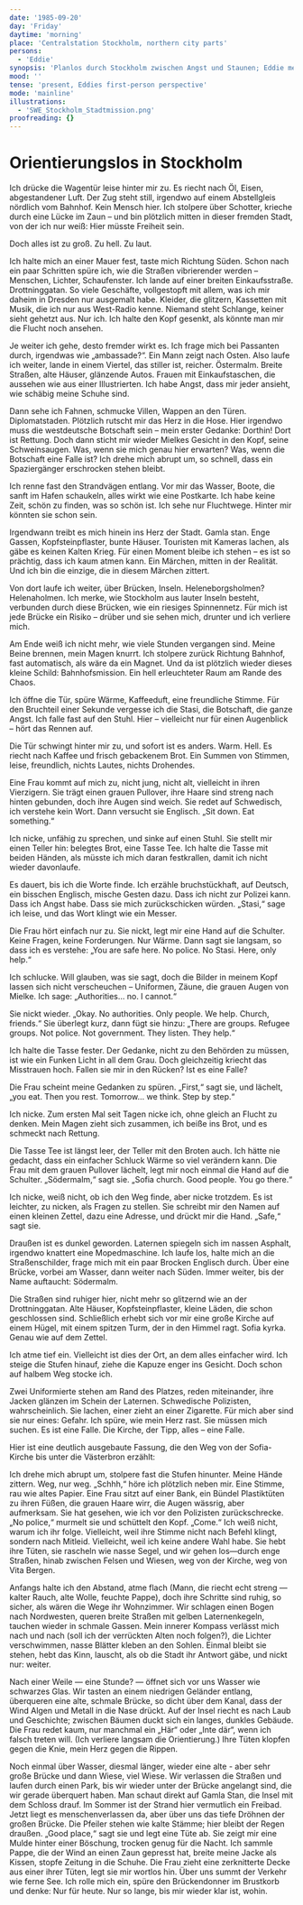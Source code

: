 ```yaml
---
date: '1985-09-20'
day: 'Friday'
daytime: 'morning'
place: 'Centralstation Stockholm, northern city parts'
persons:
  - 'Eddie'
synopsis: 'Planlos durch Stockholm zwischen Angst und Staunen; Eddie meidet die Botschaften, irrt durch die Stadt und findet in der Bahnhofsmission Wärme und erste Hilfe – ein vorsichtiger Anker in der Fremde.'
mood: ''
tense: 'present, Eddies first-person perspective'
mode: 'mainline'
illustrations:
  - 'SWE_Stockholm_Stadtmission.png'
proofreading: {}
---
```


# Orientierungslos in Stockholm

Ich drücke die Wagentür leise hinter mir zu. Es riecht nach Öl, Eisen,
abgestandener Luft. Der Zug steht still, irgendwo auf einem Abstellgleis
nördlich vom Bahnhof. Kein Mensch hier. Ich stolpere über Schotter, krieche
durch eine Lücke im Zaun – und bin plötzlich mitten in dieser fremden Stadt, von
der ich nur weiß: Hier müsste Freiheit sein.

Doch alles ist zu groß. Zu hell. Zu laut.

Ich halte mich an einer Mauer fest, taste mich Richtung Süden. Schon nach ein
paar Schritten spüre ich, wie die Straßen vibrierender werden – Menschen,
Lichter, Schaufenster. Ich lande auf einer breiten Einkaufsstraße.
Drottninggatan. So viele Geschäfte, vollgestopft mit allem, was ich mir daheim
in Dresden nur ausgemalt habe. Kleider, die glitzern, Kassetten mit Musik, die
ich nur aus West-Radio kenne. Niemand steht Schlange, keiner sieht gehetzt aus.
Nur ich. Ich halte den Kopf gesenkt, als könnte man mir die Flucht noch ansehen.

Je weiter ich gehe, desto fremder wirkt es. Ich frage mich bei Passanten durch,
irgendwas wie „ambassade?“. Ein Mann zeigt nach Osten. Also laufe ich weiter,
lande in einem Viertel, das stiller ist, reicher. Östermalm. Breite Straßen,
alte Häuser, glänzende Autos. Frauen mit Einkaufstaschen, die aussehen wie aus
einer Illustrierten. Ich habe Angst, dass mir jeder ansieht, wie schäbig meine
Schuhe sind.

Dann sehe ich Fahnen, schmucke Villen, Wappen an den Türen. Diplomatstaden.
Plötzlich rutscht mir das Herz in die Hose. Hier irgendwo muss die westdeutsche
Botschaft sein – mein erster Gedanke: Dorthin! Dort ist Rettung. Doch dann
sticht mir wieder Mielkes Gesicht in den Kopf, seine Schweinsaugen. Was, wenn
sie mich genau hier erwarten? Was, wenn die Botschaft eine Falle ist? Ich drehe
mich abrupt um, so schnell, dass ein Spaziergänger erschrocken stehen bleibt.

Ich renne fast den Strandvägen entlang. Vor mir das Wasser, Boote, die sanft im
Hafen schaukeln, alles wirkt wie eine Postkarte. Ich habe keine Zeit, schön zu
finden, was so schön ist. Ich sehe nur Fluchtwege. Hinter mir könnten sie schon
sein.

Irgendwann treibt es mich hinein ins Herz der Stadt. Gamla stan. Enge Gassen,
Kopfsteinpflaster, bunte Häuser. Touristen mit Kameras lachen, als gäbe es
keinen Kalten Krieg. Für einen Moment bleibe ich stehen – es ist so prächtig,
dass ich kaum atmen kann. Ein Märchen, mitten in der Realität. Und ich bin die
einzige, die in diesem Märchen zittert.

Von dort laufe ich weiter, über Brücken, Inseln. Heleneborgsholmen?
Helenaholmen. Ich merke, wie Stockholm aus lauter Inseln besteht, verbunden
durch diese Brücken, wie ein riesiges Spinnennetz. Für mich ist jede Brücke ein
Risiko – drüber und sie sehen mich, drunter und ich verliere mich.

Am Ende weiß ich nicht mehr, wie viele Stunden vergangen sind. Meine Beine
brennen, mein Magen knurrt. Ich stolpere zurück Richtung Bahnhof, fast
automatisch, als wäre da ein Magnet. Und da ist plötzlich wieder dieses kleine
Schild: Bahnhofsmission. Ein hell erleuchteter Raum am Rande des Chaos.

Ich öffne die Tür, spüre Wärme, Kaffeeduft, eine freundliche Stimme. Für den
Bruchteil einer Sekunde vergesse ich die Stasi, die Botschaft, die ganze Angst.
Ich falle fast auf den Stuhl. Hier – vielleicht nur für einen Augenblick – hört
das Rennen auf.

Die Tür schwingt hinter mir zu, und sofort ist es anders. Warm. Hell. Es riecht
nach Kaffee und frisch gebackenem Brot. Ein Summen von Stimmen, leise,
freundlich, nichts Lautes, nichts Drohendes.

Eine Frau kommt auf mich zu, nicht jung, nicht alt, vielleicht in ihren
Vierzigern. Sie trägt einen grauen Pullover, ihre Haare sind streng nach hinten
gebunden, doch ihre Augen sind weich. Sie redet auf Schwedisch, ich verstehe
kein Wort. Dann versucht sie Englisch. „Sit down. Eat something.“

Ich nicke, unfähig zu sprechen, und sinke auf einen Stuhl. Sie stellt mir einen
Teller hin: belegtes Brot, eine Tasse Tee. Ich halte die Tasse mit beiden
Händen, als müsste ich mich daran festkrallen, damit ich nicht wieder
davonlaufe.

Es dauert, bis ich die Worte finde. Ich erzähle bruchstückhaft, auf Deutsch, ein
bisschen Englisch, mische Gesten dazu. Dass ich nicht zur Polizei kann. Dass ich
Angst habe. Dass sie mich zurückschicken würden. „Stasi,“ sage ich leise, und
das Wort klingt wie ein Messer.

Die Frau hört einfach nur zu. Sie nickt, legt mir eine Hand auf die Schulter.
Keine Fragen, keine Forderungen. Nur Wärme. Dann sagt sie langsam, so dass ich
es verstehe: „You are safe here. No police. No Stasi. Here, only help.“

Ich schlucke. Will glauben, was sie sagt, doch die Bilder in meinem Kopf lassen
sich nicht verscheuchen – Uniformen, Zäune, die grauen Augen von Mielke. Ich
sage: „Authorities… no. I cannot.“

Sie nickt wieder. „Okay. No authorities. Only people. We help. Church, friends.“
Sie überlegt kurz, dann fügt sie hinzu: „There are groups. Refugee groups. Not
police. Not government. They listen. They help.“

Ich halte die Tasse fester. Der Gedanke, nicht zu den Behörden zu müssen, ist
wie ein Funken Licht in all dem Grau. Doch gleichzeitig kriecht das Misstrauen
hoch. Fallen sie mir in den Rücken? Ist es eine Falle?

Die Frau scheint meine Gedanken zu spüren. „First,“ sagt sie, und lächelt, „you
eat. Then you rest. Tomorrow… we think. Step by step.“

Ich nicke. Zum ersten Mal seit Tagen nicke ich, ohne gleich an Flucht zu denken.
Mein Magen zieht sich zusammen, ich beiße ins Brot, und es schmeckt nach
Rettung.

Die Tasse Tee ist längst leer, der Teller mit den Broten auch. Ich hätte nie
gedacht, dass ein einfacher Schluck Wärme so viel verändern kann. Die Frau mit
dem grauen Pullover lächelt, legt mir noch einmal die Hand auf die Schulter.
„Södermalm,“ sagt sie. „Sofia church. Good people. You go there.“

Ich nicke, weiß nicht, ob ich den Weg finde, aber nicke trotzdem. Es ist
leichter, zu nicken, als Fragen zu stellen. Sie schreibt mir den Namen auf einen
kleinen Zettel, dazu eine Adresse, und drückt mir die Hand. „Safe,“ sagt sie.

Draußen ist es dunkel geworden. Laternen spiegeln sich im nassen Asphalt,
irgendwo knattert eine Mopedmaschine. Ich laufe los, halte mich an die
Straßenschilder, frage mich mit ein paar Brocken Englisch durch. Über eine
Brücke, vorbei am Wasser, dann weiter nach Süden. Immer weiter, bis der Name
auftaucht: Södermalm.

Die Straßen sind ruhiger hier, nicht mehr so glitzernd wie an der
Drottninggatan. Alte Häuser, Kopfsteinpflaster, kleine Läden, die schon
geschlossen sind. Schließlich erhebt sich vor mir eine große Kirche auf einem
Hügel, mit einem spitzen Turm, der in den Himmel ragt. Sofia kyrka. Genau wie
auf dem Zettel.

Ich atme tief ein. Vielleicht ist dies der Ort, an dem alles einfacher wird. Ich
steige die Stufen hinauf, ziehe die Kapuze enger ins Gesicht. Doch schon auf
halbem Weg stocke ich.

Zwei Uniformierte stehen am Rand des Platzes, reden miteinander, ihre Jacken
glänzen im Schein der Laternen. Schwedische Polizisten, wahrscheinlich. Sie
lachen, einer zieht an einer Zigarette. Für mich aber sind sie nur eines:
Gefahr. Ich spüre, wie mein Herz rast. Sie müssen mich suchen. Es ist eine
Falle. Die Kirche, der Tipp, alles – eine Falle.

Hier ist eine deutlich ausgebaute Fassung, die den Weg von der Sofia-Kirche bis
unter die Västerbron erzählt:

Ich drehe mich abrupt um, stolpere fast die Stufen hinunter. Meine Hände
zittern. Weg, nur weg. „Schhh,“ höre ich plötzlich neben mir. Eine Stimme, rau
wie altes Papier. Eine Frau sitzt auf einer Bank, ein Bündel Plastiktüten zu
ihren Füßen, die grauen Haare wirr, die Augen wässrig, aber aufmerksam. Sie hat
gesehen, wie ich vor den Polizisten zurückschrecke. „No police,“ murmelt sie und
schüttelt den Kopf. „Come.“ Ich weiß nicht, warum ich ihr folge. Vielleicht,
weil ihre Stimme nicht nach Befehl klingt, sondern nach Mitleid. Vielleicht,
weil ich keine andere Wahl habe. Sie hebt ihre Tüten, sie rascheln wie nasse
Segel, und wir gehen los—durch enge Straßen, hinab zwischen Felsen und Wiesen,
weg von der Kirche, weg von Vita Bergen.

Anfangs halte ich den Abstand, atme flach (Mann, die riecht echt streng — kalter
Rauch, alte Wolle, feuchte Pappe), doch ihre Schritte sind ruhig, so sicher, als
wären die Wege ihr Wohnzimmer. Wir schlagen einen Bogen nach Nordwesten, queren
breite Straßen mit gelben Laternenkegeln, tauchen wieder in schmale Gassen. Mein
innerer Kompass verlässt mich nach und nach (soll ich der verrückten Alten noch
folgen?), die Lichter verschwimmen, nasse Blätter kleben an den Sohlen. Einmal
bleibt sie stehen, hebt das Kinn, lauscht, als ob die Stadt ihr Antwort gäbe,
und nickt nur: weiter.

Nach einer Weile — eine Stunde? — öffnet sich vor uns Wasser wie schwarzes Glas.
Wir tasten an einem niedrigen Geländer entlang, überqueren eine alte, schmale
Brücke, so dicht über dem Kanal, dass der Wind Algen und Metall in die Nase
drückt. Auf der Insel riecht es nach Laub und Geschichte; zwischen Bäumen duckt
sich ein langes, dunkles Gebäude. Die Frau redet kaum, nur manchmal ein „Här“
oder „Inte där“, wenn ich falsch treten will. (Ich verliere langsam die
Orientierung.) Ihre Tüten klopfen gegen die Knie, mein Herz gegen die Rippen.

Noch einmal über Wasser, diesmal länger, wieder eine alte - aber sehr große
Brücke und dann Wiese, viel Wiese. Wir verlassen die Straßen und laufen durch
einen Park, bis wir wieder unter der Brücke angelangt sind, die wir gerade
überquert haben. Man schaut direkt auf Gamla Stan, die Insel mit dem Schloss
drauf. Im Sommer ist der Strand hier vermutlich ein Freibad. Jetzt liegt es
menschenverlassen da, aber über uns das tiefe Dröhnen der großen Brücke. Die
Pfeiler stehen wie kalte Stämme; hier bleibt der Regen draußen. „Good place,“
sagt sie und legt eine Tüte ab. Sie zeigt mir eine Mulde hinter einer Böschung,
trocken genug für die Nacht. Ich sammle Pappe, die der Wind an einen Zaun
gepresst hat, breite meine Jacke als Kissen, stopfe Zeitung in die Schuhe. Die
Frau zieht eine zerknitterte Decke aus einer ihrer Tüten, legt sie mir wortlos
hin. Über uns summt der Verkehr wie ferne See. Ich rolle mich ein, spüre den
Brückendonner im Brustkorb und denke: Nur für heute. Nur so lange, bis mir
wieder klar ist, wohin.
